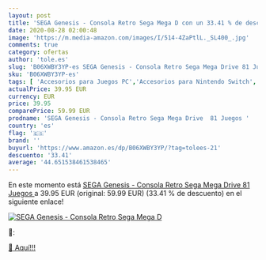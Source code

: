 ```yaml
---
layout: post
title: 'SEGA Genesis - Consola Retro Sega Mega D con un 33.41 % de descuento'
date: 2020-08-28 02:00:48
image: 'https://m.media-amazon.com/images/I/514-4ZaPtlL._SL400_.jpg'
comments: true
category: ofertas
author: 'tole.es'
slug: 'B06XWBY3YP-es SEGA Genesis - Consola Retro Sega Mega Drive 81 Juegos'
sku: 'B06XWBY3YP-es'
tags: [ 'Accesorios para Juegos PC','Accesorios para Nintendo Switch','Hardware y juegos para Nintendo Switch','Juegos y Accesorios para PC','Mandos para Nintendo Switch','Videojuegos','sega', ]
actualPrice: 39.95 EUR
currency: EUR
price: 39.95
comparePrice: 59.99 EUR
prodname: 'SEGA Genesis - Consola Retro Sega Mega Drive  81 Juegos '
country: 'es'
flag: '🇪🇸'
brand: ''
buyurl: 'https://www.amazon.es/dp/B06XWBY3YP/?tag=tolees-21'
descuento: '33.41'
average: '44.651538461538465'
---
```


En este momento está [SEGA Genesis - Consola Retro Sega Mega Drive  81 Juegos ](https://www.amazon.es/dp/B06XWBY3YP/?tag=tolees-21) a 39.95 EUR (original: 59.99 EUR) (33.41 %  de descuento) en el siguiente enlace!

[![SEGA Genesis - Consola Retro Sega Mega D](https://m.media-amazon.com/images/I/514-4ZaPtlL._SL400_.jpg)](https://www.amazon.es/dp/B06XWBY3YP/?tag=tolees-21)

🔎:


[🛒 Aquí!!!](https://www.amazon.es/dp/B06XWBY3YP/?tag=tolees-21)
